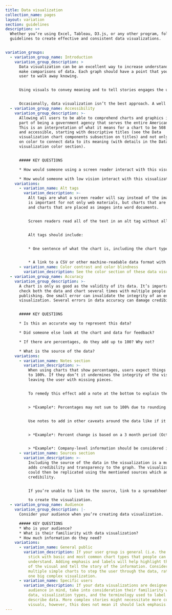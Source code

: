 ```yaml
---
title: Data visualization
collection_name: pages
layout: variation
section: guidelines
description: >+
  Whether you’re using Excel, Tableau, D3.js, or any other program, follow these
  guidelines to create effective and consistent data visualizations. 


variation_groups:
  - variation_group_name: Introduction
    variation_group_description: >
      Data visualization can be an excellent way to increase understanding and
      make comparisons of data. Each graph should have a point that you want the
      user to walk away knowing.


      Using visuals to convey meaning and to tell stories engages the user and creates a memorable experience. Part of this is choosing the correct visualization for the data. Make sure you understand the data and the relationship of your data before you choose visuals to help explain it to others.


      Occasionally, data visualization isn’t the best approach. A well crafted sentence or table may be a better solution to convey specific points or a precise numerical interpretation. Graphs are most useful when you want the user to walk away with a general sense of the data and to interpret patterns.
  - variation_group_name: Accessibility
    variation_group_description: >-
      Allowing all users to be able to comprehend charts and graphics is a key
      part of being a government agency that serves the entire American public.
      This is an interpretation of what it means for a chart to be 508 compliant
      and accessible, starting with descriptive titles (see the Data
      visualization chart components subsection on titles) and not only relying
      on color to connect data to its meaning (with details in the Data
      visualization color section).


      ##### KEY QUESTIONS

      * How would someone using a screen reader interact with this visualization?

      * How would someone with low vision interact with this visualization?
    variations:
      - variation_name: Alt tags
        variation_description: >-
          Alt tags are what a screen reader will say instead of the image. This
          is important for not only web materials, but charts that are in pdfs
          and charts that are placed as images into word documents.


          Screen readers read all of the text in an alt tag without allowing users to speed up, or skip. Make sure the information in the alt tag is descriptive but succinct.


          Alt tags should include:


          * One sentence of what the chart is, including the chart type for users with limited vision who can see part of it, but may not be able to have a full understanding of the graph. Example: "Bar chart showing complaints by type for New York metro area, New York state and the United States."


          * A link to a CSV or other machine-readable data format with the data so people with impaired vision can tab through the data with a screen reader. The data should have descriptive column labels and provide a link.
      - variation_name: Color contrast and color blindness
        variation_description: See the color section of these data visualization guidelines.
  - variation_group_name: Accuracy
    variation_group_description: >-
      A chart is only as good as the validity of its data. It’s important to
      check both the data and chart several times with multiple people before
      publishing. One small error can invalidate the integrity of an entire
      visualization. Several errors in data accuracy can damage credibility.


      ##### KEY QUESTIONS

      * Is this an accurate way to represent this data?

      * Did someone else look at the chart and data for feedback?

      * If there are percentages, do they add up to 100? Why not?

      * What is the source of the data?
    variations:
      - variation_name: Notes section
        variation_description: >-
          When using charts that show percentages, users expect things to add up
          to 100%. If they don’t it undermines the integrity of the visuals by
          leaving the user with missing pieces.


          To remedy this effect add a note at the bottom to explain the missing data.


          > *Example*: Percentages may not sum to 100% due to rounding.


          Use notes to add in other caveats around the data like if it was taken from a specific time period.


          > *Example*: Percent change is based on a 3 month period (October-December) and compared to the previous year.


          > *Example*: Company-level information should be considered in context of total complaints, company size and market share in a given geographic area.
      - variation_name: Sources section
        variation_description: >-
          Including the source of the data in the visualization is a must. It
          adds credibility and transparency to the graph. The visualization
          could then be replicated using the mentioned sources which adds
          credibility.


          If you’re unable to link to the source, link to a spreadsheet of the data used

          to create the visualization.
  - variation_group_name: Audience
    variation_group_description: |-
      Consider your audience when you’re creating data visualization.

      ##### KEY QUESTIONS
      * Who is your audience?
      * What is their familiarity with data visualization?
      * How much information do they need?
    variations:
      - variation_name: General public
        variation_description: If your user group is general (i.e. the American public),
          stick with basic and most common chart types that people can easily
          understand. Adding emphasis and labels will help highlight the point
          of the visual and tell the story of the information. Consider using
          multiple simple charts to step the user through the data, rather than
          one big complex visualization.
      - variation_name: Specific users
        variation_description: If your data visualizations are designed with a specific
          audience in mind, take into consideration their familiarity with the
          data, visualization types, and the terminology used to label and
          describe data. More complex stories might necessitate more complex
          visuals, however, this does not mean it should lack emphasis.
---
```

